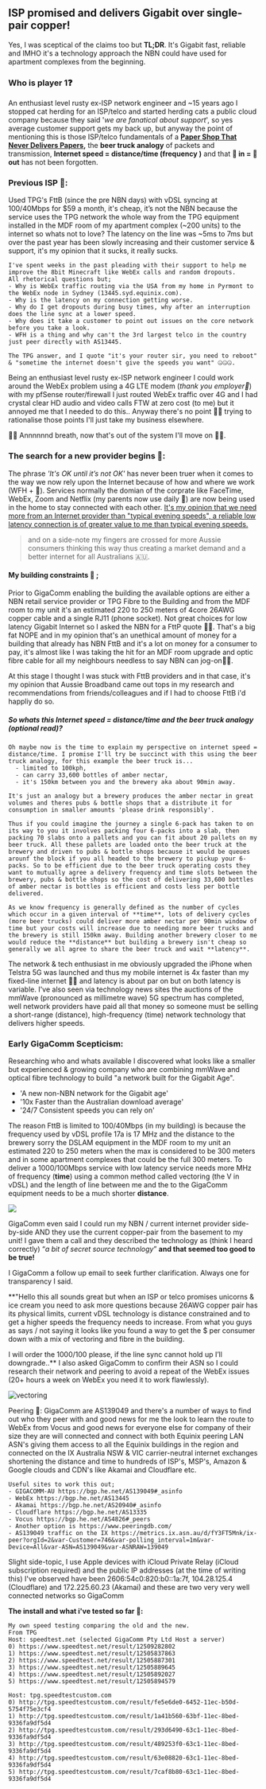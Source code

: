 ## ISP promised and delivers Gigabit over single-pair copper!

Yes, I was sceptical of the claims too but **TL;DR**. It's Gigabit fast, reliable and IMHO it's a technology approach the NBN could have used for apartment complexes from the beginning.

### Who is player 1❓

An enthusiast level rusty ex-ISP network engineer and ~15 years ago I stopped cat herding for an ISP/telco and started herding cats a public cloud company because they said '*we are fanatical about support*', so yes average customer support gets my back up, but anyway the point of mentioning this is those ISP/telco fundamentals of a **[Paper Shop That Never Delivers Papers](https://en.wikipedia.org/wiki/OSI_model),** the **beer truck analogy** of packets and transmission,  **Internet speed = distance/time (frequency )** and that **💩 in = 💩 out** has not been forgotten.

### Previous ISP 👋:

Used TPG's FttB (since the pre NBN days) with vDSL syncing at 100/40Mbps for $59 a month, it's cheap, it’s not the NBN because the service uses the TPG network the whole way from the TPG equipment installed in the MDF room of my apartment complex (~200 units) to the internet so whats not to love? The latency on the line was ~5ms to 7ms but over the past year has been slowly increasing and their customer service & support, it's my opinion that it sucks, it really sucks.

```
I've spent weeks in the past pleading with their support to help me improve the 8bit Minecraft like WebEx calls and random dropouts.
All rhetorical questions but;
- Why is WebEx traffic routing via the USA from my home in Pyrmont to the WebEx node in Sydney (13445.syd.equinix.com).
- Why is the latency on my connection getting worse.
- Why do I get dropouts during busy times, why after an interruption does the line sync at a lower speed.
- Why does it take a customer to point out issues on the core network before you take a look.
- WFH is a thing and why can't the 3rd largest telco in the country just peer directly with AS13445.

The TPG answer, and I quote "it's your router sir, you need to reboot" & "sometime the internet doesn't give the speeds you want" 🤐🤐🤐. 
```

Being an enthusiast level rusty ex-ISP network engineer I could work around the WebEx problem using a 4G LTE modem (*thank you employer🙏*) with my pfSense router/firewall I just routed WebEx traffic over 4G and I had crystal clear HD audio and video calls FTW at zero cost (to me) but it annoyed me that I needed to do this.. Anyway there's no point 🙅‍♂️ trying to rationalise those points I'll just take my business elsewhere.

🧘🏼 Annnnnnd breath, now that's out of the system I'll move on 🧘🏼.



### **The search for a new provider begins 🚀:**

The phrase *'It's OK until it’s not OK'* has never been truer when it comes to the way we now rely upon the Internet because of how and where we work (WFH + 🦠).  Services normally the domian of the corprate like FaceTime, WebEx, Zoom and Netflix (my parents now use daily 🤯) are now being used in the home to stay connected with each other. <u>It's my opinion that we need more from an Internet provider than "typical evening speeds", a reliable low latency connection is of greater value to me than typical evening speeds.</u> 

> and on a side-note my fingers are crossed for more Aussie consumers thinking this way thus creating a market demand and a better internet for all Australians 🇦🇺.

 

#### My building constraints 🏪 ; 

Prior to GigaComm enabling the building the available options are either a NBN retail service provider or TPG Fibre to the Building and from the MDF room to my unit it's an estimated 220 to 250 meters of 4core 26AWG copper cable and a single RJ11 (phone socket). Not great choices for low latency Gigabit Internet so I asked the  NBN for a FttP quote 🙅‍♂️. That's a big fat NOPE and in my opinion that's an unethical amount of money for a building that already has NBN FttB and it's a lot on money for a consumer to pay, it's almost like I was taking the hit for an MDF room upgrade and optic fibre cable for all my neighbours needless to say NBN can jog-on🏃‍♂️. 

At this stage I thought I was stuck with FttB providers and in that case, it's my opinion that Aussie Broadband came out tops in my research and recommendations from friends/colleagues and if I had to choose FttB i'd happliy do so.

##### So whats this Internet speed = distance/time and the beer truck analogy (optional read)?

    Oh maybe now is the time to explain my perspective on internet speed = distance/time. I promise I'll try be succinct with this using the beer truck analogy, for this example the beer truck is...
      - limited to 100kph,
      - can carry 33,600 bottles of amber nectar,
      - it's 150km between you and the brewery aka about 90min away.
    
    It's just an analogy but a brewery produces the amber nectar in great volumes and theres pubs & bottle shops that a distribute it for consumption in smaller amounts 'please drink responsibly'.
    
    Thus if you could imagine the journey a single 6-pack has taken to on its way to you it involves packing four 6-packs into a slab, then packing 70 slabs onto a pallets and you can fit about 20 pallets on my beer truck. All these pallets are loaded onto the beer truck at the brewery and driven to pubs & bottle shops because it would be queues arounf the block if you all headed to the brewery to pickup your 6-packs. So to be efficient due to the beer truck operating costs they want to mutually agree a delivery frequency and time slots between the brewery, pubs & bottle shops so the cost of delivering 33,600 bottles of amber nectar is bottles is efficient and costs less per bottle delivered.
    
    As we know frequency is generally defined as the number of cycles which occur in a given interval of **time**, lots of delivery cycles (more beer trucks) could deliver more amber nectar per 90min window of time but your costs will increase due to needing more beer trucks and the brewery is still 150km away. Building another brewery closer to me would reduce the **distance** but building a brewery isn't cheap so generally we all agree to share the beer truck and wait **latency**.  

The network & tech enthusiast in me obviously upgraded the iPhone when Telstra 5G was launched and thus my mobile internet is 4x faster than my fixed-line internet 🤷‍♂️ and latency is about par on but on both latency is variable. I've also seen via technology news sites the auctions of the mmWave (pronounced as millimetre wave) 5G spectrum has completed, well network providers have paid all that money so someone must be selling a short-range (distance), high-frequency (time) network technology that delivers higher speeds.

### Early GigaComm Scepticism:

Researching who and whats available I discovered what looks like a smaller but experienced & growing company who are combining mmWave and optical fibre technology to build "a network built for the Gigabit Age".  

- 'A new non-NBN network for the Gigabit age'
- '10x Faster than the Australian download average'
- '24/7 Consistent speeds you can rely on'

The reason FttB is limited to 100/40Mbps (in my building) is because the frequency used by vDSL profile 17a is 17 MHz and the distance to the brewery sorry the DSLAM equipment in the MDF room to my unit an estimated 220 to 250 meters when the max is considered to be 300 meters and in some apartment complexes that could be the full 300 meters. To deliver a 1000/100Mbps service with low latency service needs more MHz of frequency (**time**) using a common method called vectoring (the V in vDSL) and the length of line between me and the to the GigaComm equipment needs to be a much shorter **distance**.

![](vectoring.jpeg)

GigaComm even said I could run my NBN / current internet provider side-by-side AND they use the current copper-pair from the basement to my unit! I gave them a call and they described the technology as (think I heard correctly) “*a bit of secret source technology*” **and that seemed too good to be true!**

I  GigaComm a follow up email to seek further clarification. Always one for transparency I said.

  **"Hello this all sounds great but when an ISP or telco promises unicorns & ice cream you need to ask more questions because 26AWG copper pair has its physical limits, current vDSL technology is distance constrained and to get a higher speeds the frequency needs to increase. From what you guys as says / not saying it looks like you found a way to get the $ per consumer down with a mix of vectoring and fibre in the building.

  I will order the 1000/100 please, if the line sync cannot hold up I’ll downgrade..** I also asked GigaComm to confirm their ASN so I could research their network and peering to avoid a repeat of the WebEx issues (20+ hours a week on WebEx you need it to work flawlessly).



![vectoring](vectoring.jpeg)

Peering 🤝:
GigaComm are AS139049 and there's a number of ways to find out who they peer with and good news for me the look to learn the route to WebEx from Vocus and good news for everyone else for company of their size they are will connected and connect with both Equinix peering LAN ASN's giving them access to all the Equinix buildings in the region and connected on the IX Australia NSW & VIC carrier-neutral internet exchanges shortening the distance and time to hundreds of ISP's, MSP's, Amazon & Google clouds and CDN's like Akamai and Cloudflare etc.  

    Useful sites to work this out;
    - GIGACOMM-AU https://bgp.he.net/AS139049#_asinfo  
    - WebEx https://bgp.he.net/AS13445
    - Akamai https://bgp.he.net/AS20940#_asinfo
    - Cloudflare https://bgp.he.net/AS13335
    - Vocus https://bgp.he.net/AS4826#_peers
    - Another option is https://www.peeringdb.com/
    - AS139049 traffic on the IX https://metrics.ix.asn.au/d/fY3FT5Mnk/ix-peer?orgId=2&var-Customer=746&var-polling_interval=1m&var-Device=All&var-ASN=AS139049&var-ASNRAW=139049

Slight side-topic, I use Apple devices with iCloud Private Relay (iCloud subscription required) and the public IP addresses (at the time of writing this) I've observed have been 2606:54c0:820:b0::1a:7f, 104.28.125.4 (Cloudflare) and 172.225.60.23 (Akamai) and these are two very very well connected networks so  GigaComm  

**The install and what i've tested so far 🔎:**

    My own speed testing comparing the old and the new.
    From TPG
    Host: speedtest.net (selected GigaComm Pty Ltd Host a server)
    0) https://www.speedtest.net/result/12509282802
    1) https://www.speedtest.net/result/12505837863
    2) https://www.speedtest.net/result/12505887301
    3) https://www.speedtest.net/result/12505889645
    4) https://www.speedtest.net/result/12505892027
    5) https://www.speedtest.net/result/12505894579
    
    Host: tpg.speedtestcustom.com
    0) http://tpg.speedtestcustom.com/result/fe5e6de0-6452-11ec-b50d-5754f75e3cf4
    1) http://tpg.speedtestcustom.com/result/1a41b560-63bf-11ec-8bed-9336fa9df5d4
    2) http://tpg.speedtestcustom.com/result/293d6490-63c1-11ec-8bed-9336fa9df5d4
    3) http://tpg.speedtestcustom.com/result/489253f0-63c1-11ec-8bed-9336fa9df5d4
    4) http://tpg.speedtestcustom.com/result/63e08820-63c1-11ec-8bed-9336fa9df5d4
    5) http://tpg.speedtestcustom.com/result/7caf8b80-63c1-11ec-8bed-9336fa9df5d4
